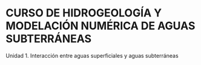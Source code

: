 # CURSO DE HIDROGEOLOGÍA Y MODELACIÓN NUMÉRICA DE AGUAS SUBTERRÁNEAS
Unidad 1. Interacción entre aguas superficiales y aguas subterráneas


